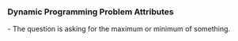 <h3> Dynamic Programming Problem Attributes </h3>
- The question is asking for the maximum or minimum of something.

